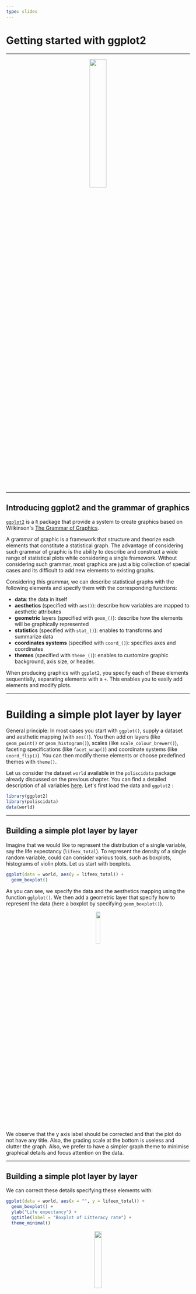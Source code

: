 ```yaml
---
type: slides
---
```


# Getting started with ggplot2

---

<div style="text-align:center"><img src="ggplot2.png" alt=" " width="30%"></div>

---

## Introducing ggplot2 and the grammar of graphics

[`ggplot2`](https://ggplot2.tidyverse.org/) is a `R` package that provide a system to create graphics based on Wilkinson's [The Grammar of Graphics](https://www.springer.com/gp/book/9780387245447). 

A grammar of graphic is a framework that structure and theorize each elements that constitute a statistical graph. The advantage of considering such grammar of graphic is the ability to describe and construct a wide range of statistical plots while considering a single framework. Without considering such grammar, most graphics are just a big collection of special cases and its difficult to add new elements to existing graphs.

Considering this grammar, we can describe statistical graphs with the following elements and specify them with the corresponding functions:

- **data**: the data in itself
- **aesthetics** (specified with `aes()`): describe how variables are mapped to aesthetic attributes
- **geometric** layers (specified with `geom_()`): describe how the elements will be graphically represented
- **statistics** (specified with `stat_()`): enables to transforms and summarize data
- **coordinates systems**  (specified with `coord_()`): specifies axes and coordinates
- **themes**  (specified with `theme_()`): enables to customize graphic background, axis size, or header.

When producing graphics with `ggplot2`, you specify each of these elements sequentially, separating elements with a `+`. This enables you to easily add elements and modify plots.



---
# Building a simple plot layer by layer

General principle: In most cases you start with `ggplot()`, supply a dataset and aesthetic mapping (with `aes()`). You then add on layers (like `geom_point()` or `geom_histogram()`), scales (like `scale_colour_brewer()`), faceting specifications (like `facet_wrap()`) and coordinate systems (like `coord_flip()`). You can then modify theme elements or choose predefined themes with `theme()`.

Let us consider the dataset `world` available in the `poliscidata` package already discussed on the previous chapter. You can find a detailed description of all variables [here](https://rdrr.io/cran/poliscidata/man/world.html).
Let's first load the data and `ggplot2` : 

```r
library(ggplot2)
library(poliscidata)
data(world)
```
---
## Building a simple plot layer by layer



Imagine that we would like to represent the distribution of a single variable, say the life expectancy (`lifeex_total`). To represent the density of a single random variable, could can consider various tools, such as boxplots, histograms of violin plots. Let us start with boxplots.


```r
ggplot(data = world, aes(y = lifeex_total)) +
  geom_boxplot()
```
As you can see, we specify the data and the aesthetics mapping using the function `gglplot()`. We then add a geometric layer that specify how to represent the data (here a boxplot by specifying `geom_boxplot()`).



<div style="text-align:center"><img src="boxplot_1.png" alt=" " width="15%"></div>

We observe that the y axis label should be corrected and that the plot do not have any title. Also, the grading scale at the bottom is useless and clutter the graph. Also, we prefer to have a simpler graph theme to minimise graphical details and focus attention on the data.

---
## Building a simple plot layer by layer

We can correct these details specifying these elements with:

```R
ggplot(data = world, aes(x = "", y = lifeex_total)) +
  geom_boxplot() +
  ylab("Life expectancy") +
  ggtitle(label = "Boxplot of Litteracy rate") +
  theme_minimal()
```


<div style="text-align:center"><img src="boxplot_2.png" alt=" " width="20%"></div>

---

## Building a simple plot layer by layer

We could now consider representing the distribution of this variable when conditioned on a second variable. Let's represent the distribution of  life expectancy per world region. We can produce such a plot just by specifying a second variable in the aesthetic mapping (`aes()`). We change and specify x and y labels accordingly and obtain: 

```R
ggplot(data = world, aes(x = regionun, y = lifeex_total)) +
  geom_boxplot() +
  ylab("Life expectancy") +
  xlab("Region") +
  ggtitle(label = "Life expectancy per region") +
  theme_minimal()
``` 

<div style="text-align:center"><img src="boxplot_3.png" alt=" " width="20%"></div>


---
## Building a simple plot layer by layer II

Let us now consider a slightly more complex example. We'll consider the same dataset, but this time we will represent the relationship between GDP per capita (`gdp_10_thou`), life expectancy (`lifeex_total`) and the boolean value, being a member of the OECD or not (`oecd`). 

We can produce a simple scatter plot to represent the relationship between these two variables following the elements discussed before:


```R
ggplot(data = world, aes(x = gdp_10_thou, y = lifeex_total)) +
  geom_point() +
  ylab("Life expectancy") +
  xlab("GDP per capita 10K US$") +
  ggtitle("Life expectancy vs GDP per capita") +
  theme_minimal()
``` 

---
## Building a simple plot layer by layer II

<div style="text-align:center"><img src="scatterplot_1.png" alt=" " width="40%"></div>

---
# Building a simple plot layer by layer II

### Specifying aesthetics components

We can also specify other variables in aesthetics mapping to represent more variable. `aes` supports multiple aesthetics specifications. Find more details in the [documentation](https://ggplot2.tidyverse.org/articles/ggplot2-specs.html). Imagine that we would like to identify the world regions for each country represented and whether or not the country is part of the OECD. You can specify the following mapping with `aes()`


```R

ggplot(data = world, aes(x = gdp_10_thou, y = lifeex_total, 
                         color = regionun, shape = oecd)) +
  geom_point() +
  ylab("Life expectancy") +
  xlab("GDP per capita 10K US$") +
  ggtitle("Life expectancy vs GDP per capita") +
  theme_minimal() 

```
---

<div style="text-align:center"><img src="scatterplot_2.png" alt=" " width="40%"></div>

We note that the points size are not large enough, which prevents us to clearly identify members of the OECD. Also, the variables names in the legend are not communicative. Finally, we would like to identify Canada, India, Thailand and Switzerland.

---
## Building a simple plot layer by layer II

### Adding geometric elements

As seen in chapter 4, we can use functions from the `dplyr` package for data pre-processing (renaming and creating variables).

```R
# Creating new_name and rename region
world = world %>%
  mutate(new_name = ifelse(as.character(country) %in% c("Canada", "India", "Thailand", "Switzerland"),
                           as.character(country) ,"")) %>%
 rename("Region" = regionun)

# plot
ggplot(data = world, aes(x = gdp_10_thou, y = lifeex_total, 
                         color = Region, shape = oecd)) +
  geom_point(size = 4) +
  ylab("Life expectancy") +
  xlab("GDP per capita 10K US$") +
  ggtitle("Life expectancy vs GDP per capita") +
  geom_text(aes(label = new_name), size = 5, col ="black", nudge_x = .5, nudge_y = .5) +
  theme_minimal()

``` 


---

<div style="text-align:center"><img src="scatterplot_3.png" alt=" " width="40%"></div>


---
## Presenting esquisse


<div style="text-align:center"><img src="logo_esquisse.png" alt=" " width="35%"></div>



---
## Presenting esquisse

`esquisse` is an R add-ins that "allows you to interactively explore your data by visualizing it with the ggplot2 package. It allows you to draw bar plots, curves, scatter plots, histograms, boxplot and `sf` objects, then export the graph or retrieve the code to reproduce the graph". We suggest you to get used to `ggplot2` syntax using this tool on simple datasets.




<div style="text-align:center"><img src="esquisse.gif" alt=" " width="40%"></div>
